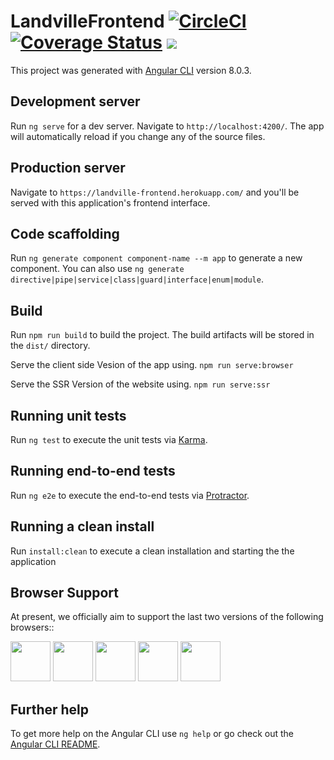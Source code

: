 # LandvilleFrontend [![CircleCI](https://circleci.com/gh/landvilleng/landville-frontend.svg?style=svg)](https://circleci.com/gh/landvilleng/landville-frontend) [![Coverage Status](https://coveralls.io/repos/github/landvilleng/landville-frontend/badge.svg)](https://coveralls.io/github/landvilleng/landville-frontend)  <a href="https://codeclimate.com/github/landvilleng/landville-frontend/maintainability"><img src="https://api.codeclimate.com/v1/badges/63814c9811ef8dde1aeb/maintainability" /></a>

This project was generated with [Angular CLI](https://github.com/angular/angular-cli) version 8.0.3.

## Development server

Run `ng serve` for a dev server. Navigate to `http://localhost:4200/`. The app will automatically reload if you change any of the source files.

## Production server

Navigate to `https://landville-frontend.herokuapp.com/` and you'll be served with this application's frontend interface.

## Code scaffolding

Run `ng generate component component-name --m app` to generate a new component. You can also use `ng generate directive|pipe|service|class|guard|interface|enum|module`.

## Build

Run `npm run build` to build the project. The build artifacts will be stored in the `dist/` directory.

Serve the client side Vesion of the app using.
`npm run serve:browser`

Serve the SSR Version of the website using.
`npm run serve:ssr`

## Running unit tests

Run `ng test` to execute the unit tests via [Karma](https://karma-runner.github.io).

## Running end-to-end tests

Run `ng e2e` to execute the end-to-end tests via [Protractor](http://www.protractortest.org/).

## Running a clean install

Run `install:clean` to execute a clean installation and starting the the application

## Browser Support

At present, we officially aim to support the last two versions of the following browsers::

<img src="https://github.com/creativetimofficial/public-assets/blob/master/logos/chrome-logo.png?raw=true" width="64" height="64"> <img src="https://raw.githubusercontent.com/creativetimofficial/public-assets/master/logos/firefox-logo.png" width="64" height="64"> <img src="https://raw.githubusercontent.com/creativetimofficial/public-assets/master/logos/edge-logo.png" width="64" height="64"> <img src="https://raw.githubusercontent.com/creativetimofficial/public-assets/master/logos/safari-logo.png" width="64" height="64"> <img src="https://raw.githubusercontent.com/creativetimofficial/public-assets/master/logos/opera-logo.png" width="64" height="64">

## Further help

To get more help on the Angular CLI use `ng help` or go check out the [Angular CLI README](https://github.com/angular/angular-cli/blob/master/README.md).
